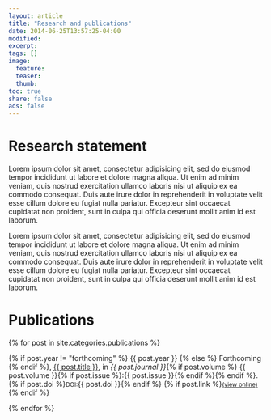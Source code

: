 ```yaml
---
layout: article
title: "Research and publications"
date: 2014-06-25T13:57:25-04:00
modified:
excerpt:
tags: []
image:
  feature:
  teaser:
  thumb:
toc: true
share: false
ads: false
---
```


# Research statement

Lorem ipsum dolor sit amet, consectetur adipisicing elit, sed do eiusmod
tempor incididunt ut labore et dolore magna aliqua. Ut enim ad minim veniam,
quis nostrud exercitation ullamco laboris nisi ut aliquip ex ea commodo
consequat. Duis aute irure dolor in reprehenderit in voluptate velit esse
cillum dolore eu fugiat nulla pariatur. Excepteur sint occaecat cupidatat non
proident, sunt in culpa qui officia deserunt mollit anim id est laborum.

Lorem ipsum dolor sit amet, consectetur adipisicing elit, sed do eiusmod
tempor incididunt ut labore et dolore magna aliqua. Ut enim ad minim veniam,
quis nostrud exercitation ullamco laboris nisi ut aliquip ex ea commodo
consequat. Duis aute irure dolor in reprehenderit in voluptate velit esse
cillum dolore eu fugiat nulla pariatur. Excepteur sint occaecat cupidatat non
proident, sunt in culpa qui officia deserunt mollit anim id est laborum.

# Publications

<div class="tiles">
{% for post in site.categories.publications %}
<p>{% if post.year != "forthcoming" %}
<span class="badge success">{{ post.year }}</span>
{% else %}
<span class="badge warning">Forthcoming</span>
{% endif %}, 
<a href="{{ site.url }}{{ post.url }}">{{ post.title }}</a>, in <em>{{ post.journal }}</em>{% if post.volume %} {{ post.volume }}{% if post.issue %}:{{ post.issue }}{% endif %}{% endif %}. {% if post.doi %}<small>DOI:</small>{{ post.doi }}{% endif %} {% if post.link %}<small><a href="{{ post.link }}" target="_blank">(view online)</a></small>{% endif %}
</p>

{% endfor %}
</div><!-- /.tiles -->
